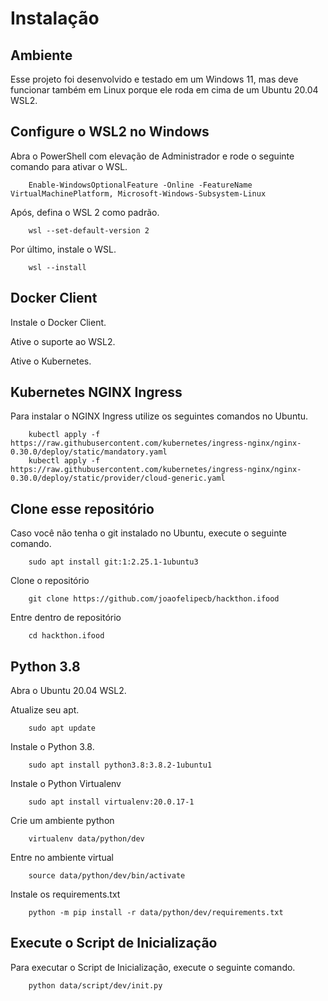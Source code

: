 # Instalação

## Ambiente

Esse projeto foi desenvolvido e testado em um Windows 11, mas deve funcionar também em Linux porque ele roda em cima de um Ubuntu 20.04 WSL2.

## Configure o WSL2 no Windows

Abra o PowerShell com elevação de Administrador e rode o seguinte comando para ativar o WSL.

        Enable-WindowsOptionalFeature -Online -FeatureName VirtualMachinePlatform, Microsoft-Windows-Subsystem-Linux

Após, defina o WSL 2 como padrão.

        wsl --set-default-version 2

Por último, instale o WSL.

        wsl --install


## Docker Client

Instale o Docker Client.

Ative o suporte ao WSL2.

Ative o Kubernetes.

## Kubernetes NGINX Ingress

Para instalar o NGINX Ingress utilize os seguintes comandos no Ubuntu.

        kubectl apply -f https://raw.githubusercontent.com/kubernetes/ingress-nginx/nginx-0.30.0/deploy/static/mandatory.yaml
        kubectl apply -f https://raw.githubusercontent.com/kubernetes/ingress-nginx/nginx-0.30.0/deploy/static/provider/cloud-generic.yaml


## Clone esse repositório

Caso você não tenha o git instalado no Ubuntu, execute o seguinte comando.

        sudo apt install git:1:2.25.1-1ubuntu3

Clone o repositório

        git clone https://github.com/joaofelipecb/hackthon.ifood

Entre dentro de repositório

        cd hackthon.ifood

## Python 3.8

Abra o Ubuntu 20.04 WSL2.

Atualize seu apt.

        sudo apt update

Instale o Python 3.8.

        sudo apt install python3.8:3.8.2-1ubuntu1

Instale o Python Virtualenv

        sudo apt install virtualenv:20.0.17-1

Crie um ambiente python

        virtualenv data/python/dev

Entre no ambiente virtual

        source data/python/dev/bin/activate

Instale os requirements.txt

        python -m pip install -r data/python/dev/requirements.txt

## Execute o Script de Inicialização

Para executar o Script de Inicialização, execute o seguinte comando.

        python data/script/dev/init.py
